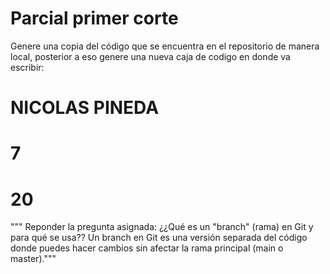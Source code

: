 # Parcial primer corte
Genere una copia del código que se encuentra en el repositorio de manera local, posterior a eso genere una nueva caja de codigo en donde va escribir:

# NICOLAS PINEDA
# 7
# 20
""" Reponder la pregunta asignada: ¿¿Qué es un "branch" (rama) en Git y para qué se usa?? Un branch en Git es una versión separada del código donde puedes hacer cambios sin afectar la rama principal (main o master)."""

